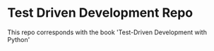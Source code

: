# Test Driven Development Repo
This repo corresponds with the book 'Test-Driven Development with
 Python'